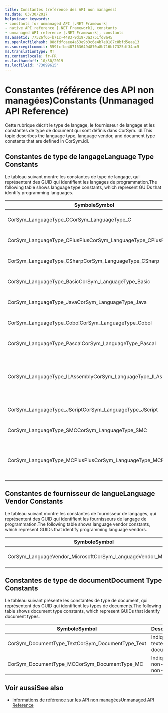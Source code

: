 ```yaml
---
title: Constantes (référence des API non managées)
ms.date: 03/30/2017
helpviewer_keywords:
- constants for unmanaged API [.NET Framework]
- native API reference [.NET Framework], constants
- unmanaged API reference [.NET Framework], constants
ms.assetid: 77526f65-b71c-4483-9d19-3a3751fd8a45
ms.openlocfilehash: 88dfdfcaee4a53e9b3c6e4b7e8187c8bfd5eaa13
ms.sourcegitcommit: 559fcfbe4871636494870a8b716bf7325df34ac5
ms.translationtype: MT
ms.contentlocale: fr-FR
ms.lasthandoff: 10/30/2019
ms.locfileid: "73099615"
---
```

# <a name="constants-unmanaged-api-reference"></a><span data-ttu-id="efe1c-102">Constantes (référence des API non managées)</span><span class="sxs-lookup"><span data-stu-id="efe1c-102">Constants (Unmanaged API Reference)</span></span>
<span data-ttu-id="efe1c-103">Cette rubrique décrit le type de langage, le fournisseur de langage et les constantes de type de document qui sont définis dans CorSym. idl.</span><span class="sxs-lookup"><span data-stu-id="efe1c-103">This topic describes the language type, language vendor, and document type constants that are defined in CorSym.idl.</span></span>  
  
## <a name="language-type-constants"></a><span data-ttu-id="efe1c-104">Constantes de type de langage</span><span class="sxs-lookup"><span data-stu-id="efe1c-104">Language Type Constants</span></span>  
 <span data-ttu-id="efe1c-105">Le tableau suivant montre les constantes de type de langage, qui représentent des GUID qui identifient les langages de programmation.</span><span class="sxs-lookup"><span data-stu-id="efe1c-105">The following table shows language type constants, which represent GUIDs that identify programming languages.</span></span>  
  
|<span data-ttu-id="efe1c-106">Symbole</span><span class="sxs-lookup"><span data-stu-id="efe1c-106">Symbol</span></span>|<span data-ttu-id="efe1c-107">Description</span><span class="sxs-lookup"><span data-stu-id="efe1c-107">Description</span></span>|  
|------------|-----------------|  
|<span data-ttu-id="efe1c-108">CorSym_LanguageType_C</span><span class="sxs-lookup"><span data-stu-id="efe1c-108">CorSym_LanguageType_C</span></span>|<span data-ttu-id="efe1c-109">Indique le langage C.</span><span class="sxs-lookup"><span data-stu-id="efe1c-109">Indicates the C language.</span></span>|  
|<span data-ttu-id="efe1c-110">CorSym_LanguageType_CPlusPlus</span><span class="sxs-lookup"><span data-stu-id="efe1c-110">CorSym_LanguageType_CPlusPlus</span></span>|<span data-ttu-id="efe1c-111">Indique la C++ langue.</span><span class="sxs-lookup"><span data-stu-id="efe1c-111">Indicates the C++ language.</span></span>|  
|<span data-ttu-id="efe1c-112">CorSym_LanguageType_CSharp</span><span class="sxs-lookup"><span data-stu-id="efe1c-112">CorSym_LanguageType_CSharp</span></span>|<span data-ttu-id="efe1c-113">Indique la C# langue.</span><span class="sxs-lookup"><span data-stu-id="efe1c-113">Indicates the C# language.</span></span>|  
|<span data-ttu-id="efe1c-114">CorSym_LanguageType_Basic</span><span class="sxs-lookup"><span data-stu-id="efe1c-114">CorSym_LanguageType_Basic</span></span>|<span data-ttu-id="efe1c-115">Indique la langue de base.</span><span class="sxs-lookup"><span data-stu-id="efe1c-115">Indicates the Basic language.</span></span>|  
|<span data-ttu-id="efe1c-116">CorSym_LanguageType_Java</span><span class="sxs-lookup"><span data-stu-id="efe1c-116">CorSym_LanguageType_Java</span></span>|<span data-ttu-id="efe1c-117">Indique le langage Java.</span><span class="sxs-lookup"><span data-stu-id="efe1c-117">Indicates the Java language.</span></span>|  
|<span data-ttu-id="efe1c-118">CorSym_LanguageType_Cobol</span><span class="sxs-lookup"><span data-stu-id="efe1c-118">CorSym_LanguageType_Cobol</span></span>|<span data-ttu-id="efe1c-119">Indique le langage COBOL.</span><span class="sxs-lookup"><span data-stu-id="efe1c-119">Indicates the COBOL language.</span></span>|  
|<span data-ttu-id="efe1c-120">CorSym_LanguageType_Pascal</span><span class="sxs-lookup"><span data-stu-id="efe1c-120">CorSym_LanguageType_Pascal</span></span>|<span data-ttu-id="efe1c-121">Indique le langage Pascal.</span><span class="sxs-lookup"><span data-stu-id="efe1c-121">Indicates the Pascal language.</span></span>|  
|<span data-ttu-id="efe1c-122">CorSym_LanguageType_ILAssembly</span><span class="sxs-lookup"><span data-stu-id="efe1c-122">CorSym_LanguageType_ILAssembly</span></span>|<span data-ttu-id="efe1c-123">Indique le code assembleur MSIL (Microsoft Intermediate Language).</span><span class="sxs-lookup"><span data-stu-id="efe1c-123">Indicates the Microsoft intermediate language (MSIL) assembly code.</span></span>|  
|<span data-ttu-id="efe1c-124">CorSym_LanguageType_JScript</span><span class="sxs-lookup"><span data-stu-id="efe1c-124">CorSym_LanguageType_JScript</span></span>|<span data-ttu-id="efe1c-125">Indique le langage JScript.</span><span class="sxs-lookup"><span data-stu-id="efe1c-125">Indicates the JScript language.</span></span>|  
|<span data-ttu-id="efe1c-126">CorSym_LanguageType_SMC</span><span class="sxs-lookup"><span data-stu-id="efe1c-126">CorSym_LanguageType_SMC</span></span>|<span data-ttu-id="efe1c-127">Indique le langage SMC.</span><span class="sxs-lookup"><span data-stu-id="efe1c-127">Indicates the SMC language.</span></span>|  
|<span data-ttu-id="efe1c-128">CorSym_LanguageType_MCPlusPlus</span><span class="sxs-lookup"><span data-stu-id="efe1c-128">CorSym_LanguageType_MCPlusPlus</span></span>|<span data-ttu-id="efe1c-129">Indique la C++ langue activée pour le .NET Framework.</span><span class="sxs-lookup"><span data-stu-id="efe1c-129">Indicates the C++ language enabled for the .NET Framework.</span></span>|  
  
## <a name="language-vendor-constants"></a><span data-ttu-id="efe1c-130">Constantes de fournisseur de langue</span><span class="sxs-lookup"><span data-stu-id="efe1c-130">Language Vendor Constants</span></span>  
 <span data-ttu-id="efe1c-131">Le tableau suivant montre les constantes de fournisseur de langages, qui représentent des GUID qui identifient les fournisseurs de langage de programmation.</span><span class="sxs-lookup"><span data-stu-id="efe1c-131">The following table shows language vendor constants, which represent GUIDs that identify programming language vendors.</span></span>  
  
|<span data-ttu-id="efe1c-132">Symbole</span><span class="sxs-lookup"><span data-stu-id="efe1c-132">Symbol</span></span>|<span data-ttu-id="efe1c-133">Description</span><span class="sxs-lookup"><span data-stu-id="efe1c-133">Description</span></span>|  
|------------|-----------------|  
|<span data-ttu-id="efe1c-134">CorSym_LanguageVendor_Microsoft</span><span class="sxs-lookup"><span data-stu-id="efe1c-134">CorSym_LanguageVendor_Microsoft</span></span>|<span data-ttu-id="efe1c-135">Indique Microsoft.</span><span class="sxs-lookup"><span data-stu-id="efe1c-135">Indicates Microsoft.</span></span>|  
  
## <a name="document-type-constants"></a><span data-ttu-id="efe1c-136">Constantes de type de document</span><span class="sxs-lookup"><span data-stu-id="efe1c-136">Document Type Constants</span></span>  
 <span data-ttu-id="efe1c-137">Le tableau suivant présente les constantes de type de document, qui représentent des GUID qui identifient les types de documents.</span><span class="sxs-lookup"><span data-stu-id="efe1c-137">The following table shows document type constants, which represent GUIDs that identify document types.</span></span>  
  
|<span data-ttu-id="efe1c-138">Symbole</span><span class="sxs-lookup"><span data-stu-id="efe1c-138">Symbol</span></span>|<span data-ttu-id="efe1c-139">Description</span><span class="sxs-lookup"><span data-stu-id="efe1c-139">Description</span></span>|  
|------------|-----------------|  
|<span data-ttu-id="efe1c-140">CorSym_DocumentType_Text</span><span class="sxs-lookup"><span data-stu-id="efe1c-140">CorSym_DocumentType_Text</span></span>|<span data-ttu-id="efe1c-141">Indique un document texte.</span><span class="sxs-lookup"><span data-stu-id="efe1c-141">Indicates a text document.</span></span>|  
|<span data-ttu-id="efe1c-142">CorSym_DocumentType_MC</span><span class="sxs-lookup"><span data-stu-id="efe1c-142">CorSym_DocumentType_MC</span></span>|<span data-ttu-id="efe1c-143">Indique un document non-texte.</span><span class="sxs-lookup"><span data-stu-id="efe1c-143">Indicates a non-text document.</span></span>|  
  
## <a name="see-also"></a><span data-ttu-id="efe1c-144">Voir aussi</span><span class="sxs-lookup"><span data-stu-id="efe1c-144">See also</span></span>

- [<span data-ttu-id="efe1c-145">Informations de référence sur les API non managées</span><span class="sxs-lookup"><span data-stu-id="efe1c-145">Unmanaged API Reference</span></span>](index.md)
